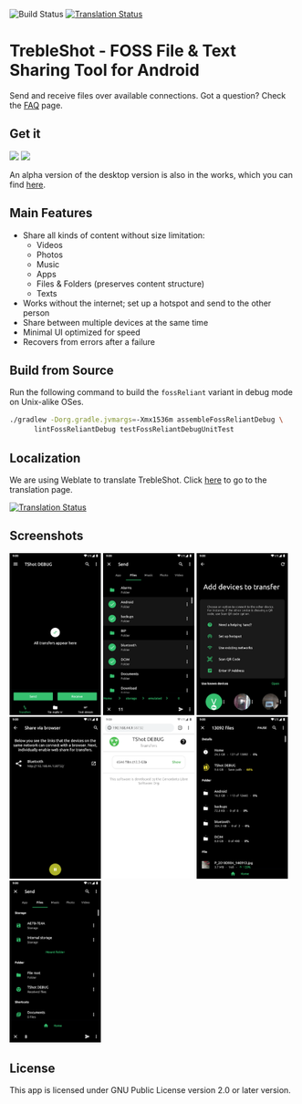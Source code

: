 ![Build Status](https://github.com/trebleshot/android/actions/workflows/android-test.yml/badge.svg)
[![Translation Status](https://hosted.weblate.org/widgets/trebleshot/-/svg-badge.svg)](https://hosted.weblate.org/engage/trebleshot/)

# TrebleShot - FOSS File & Text Sharing Tool for Android

Send and receive files over available connections. Got a question? Check the
[FAQ](https://github.com/genonbeta/TrebleShot/blob/master/FAQ.md) page.

## Get it

[<img src="https://f-droid.org/badge/get-it-on.png" width="230">](https://f-droid.org/packages/org.monora.uprotocol.client.android/)
[<img src="assets/google-play-badge.png" width="230">](https://play.google.com/store/apps/details?id=org.monora.uprotocol.client.android)

An alpha version of the desktop version is also in the works, which you can find 
[here](https://github.com/genonbeta/TrebleShot-Desktop).

## Main Features

* Share all kinds of content without size limitation:
  * Videos
  * Photos
  * Music
  * Apps
  * Files & Folders (preserves content structure)
  * Texts
* Works without the internet; set up a hotspot and send to the other person
* Share between multiple devices at the same time
* Minimal UI optimized for speed
* Recovers from errors after a failure

## Build from Source

Run the following command to build the `fossReliant` variant in debug mode on Unix-alike OSes.

```sh
./gradlew -Dorg.gradle.jvmargs=-Xmx1536m assembleFossReliantDebug \ 
      lintFossReliantDebug testFossReliantDebugUnitTest
```

## Localization

We are using Weblate to translate TrebleShot. Click [here](https://hosted.weblate.org/engage/TrebleShot/) to go to the
translation page.


[![Translation Status](https://hosted.weblate.org/widgets/trebleshot/-/multi-auto.svg)](https://hosted.weblate.org/engage/TrebleShot/)

## Screenshots

[<img src="https://github.com/trebleshot/assets/blob/main/screenshots/android/shot1.webp" width=160>](https://github.com/trebleshot/assets/blob/main/screenshots/android/shot1.webp)
[<img src="https://github.com/trebleshot/assets/blob/main/screenshots/android/shot2.webp" width=160>](https://github.com/trebleshot/assets/blob/main/screenshots/android/shot2.webp)
[<img src="https://github.com/trebleshot/assets/blob/main/screenshots/android/shot3.webp" width=160>](https://github.com/trebleshot/assets/blob/main/screenshots/android/shot3.webp)
[<img src="https://github.com/trebleshot/assets/blob/main/screenshots/android/shot4.webp" width=160>](https://github.com/trebleshot/assets/blob/main/screenshots/android/shot4.webp)
[<img src="https://github.com/trebleshot/assets/blob/main/screenshots/android/shot5.webp" width=160>](https://github.com/trebleshot/assets/blob/main/screenshots/android/shot5.webp)
[<img src="https://github.com/trebleshot/assets/blob/main/screenshots/android/shot6.webp" width=160>](https://github.com/trebleshot/assets/blob/main/screenshots/android/shot6.webp)
[<img src="https://github.com/trebleshot/assets/blob/main/screenshots/android/shot7.webp" width=160>](https://github.com/trebleshot/assets/blob/main/screenshots/android/shot7.webp)

## License

This app is licensed under GNU Public License version 2.0 or later version.
